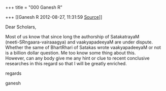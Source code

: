 +++
title = "000 Ganesh R"

+++
[[Ganesh R	2012-08-27, 11:31:59 [Source](https://groups.google.com/g/bvparishat/c/sYIWVDHwjZA)]]



Dear Scholars,  
  
Most of us know that since long the authorship of SatakatrayaM  
(neeti-SRngaara-vairaaagya) and vaakyapadeeyaM are under dispute.  
Whether the same of BhartRhari of Satakas wrote vaakyapadeeyaM or not  
is a billion dollar question. Me too know some thing about this.  
However, can any body give me any hint or clue to recent conclusive  
researches in this regard so that I will be greatly enriched.  
  
regards  
  
ganesh  

